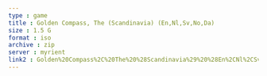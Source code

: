 ```yaml
---
type : game
title : Golden Compass, The (Scandinavia) (En,Nl,Sv,No,Da)
size : 1.5 G
format : iso
archive : zip
server : myrient
link2 : Golden%20Compass%2C%20The%20%28Scandinavia%29%20%28En%2CNl%2CSv%2CNo%2CDa%29
---
```

